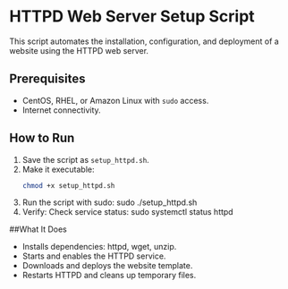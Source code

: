 # HTTPD Web Server Setup Script

This script automates the installation, configuration, and deployment of a website using the HTTPD web server.

## Prerequisites

- CentOS, RHEL, or Amazon Linux with `sudo` access.
- Internet connectivity.

## How to Run

1. Save the script as `setup_httpd.sh`.
2. Make it executable:
   ```bash
   chmod +x setup_httpd.sh
3. Run the script with sudo:
   sudo ./setup_httpd.sh
4. Verify:
   Check service status:
     sudo systemctl status httpd

##What It Does
- Installs dependencies: httpd, wget, unzip.
- Starts and enables the HTTPD service.
- Downloads and deploys the website template.
- Restarts HTTPD and cleans up temporary files.
